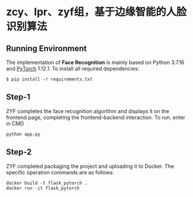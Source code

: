 # zcy、lpr、zyf组，基于边缘智能的人脸识别算法

## Running Environment
The implementation of **Face Recognition** is mainly based on Python 3.7.16 and [PyTorch](https://pytorch.org/) 1.12.1. To install all required dependencies:
```
$ pip install -r requirements.txt
```

## Step-1
ZYF completes the face recognition algorithm and displays it on the frontend page, completing the frontend-backend interaction.
To run, enter in CMD
```
python app.py
```
## Step-2
ZYF completed packaging the project and uploading it to Docker. The specific operation commands are as follows:
```
docker build -t flask_pytorch .
docker run -it flask_pytorch
```
